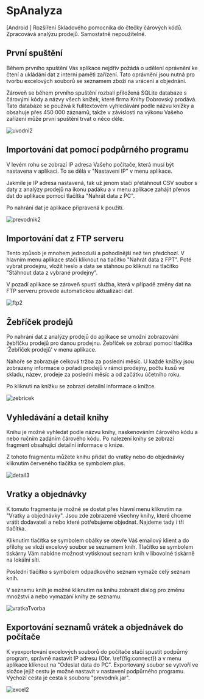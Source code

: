 # SpAnalyza
[Android ] Rozšíření Skladového pomocníka do čtečky čárových kódů. Zpracovává analýzu prodejů.  Samostatně nepoužitelné.

## První spuštění

Během prvního spuštění Vás aplikace nejdřív požádá o udělení oprávnění ke čtení a ukládání dat z interní paměti zařízení. Tato oprávnění jsou nutná pro tvorbu excelových souborů se seznamem zboží na vrácení a objednání. 

Zároveň se během prvního spuštění rozbalí  přiložená SQLite databáze s čárovými kódy a názvy všech knížek, které firma Knihy Dobrovský prodává. Tato databáze se používá k fulltextovém vyhledávání podle názvu knížky a obsahuje přes 450 000 záznamů, takže v závislosti na výkonu Vašeho zařízení může první spuštění trvat o něco déle. 

![uvodni2](https://user-images.githubusercontent.com/26610601/105231896-e19f3a80-5b67-11eb-8ccd-a161530343a7.png)



## Importování dat pomocí podpůrného programu



V levém rohu se zobrazí IP adresa  Vašeho počítače, která musí být nastavena v aplikaci.  To se dělá v  "Nastavení IP" v menu aplikace. 

Jakmile je IP adresa nastavená, tak už jenom stačí přetáhnout CSV soubor s daty z analýzy prodejů na ikonu padáku a v menu aplikace zahájit přenos dat do aplikace pomocí tlačítka "Nahrát data z PC". 

Po nahrání dat je aplikace připravená k použití.

![prevodnik2](https://user-images.githubusercontent.com/26610601/105232243-64c09080-5b68-11eb-986f-dc13a453d79d.png)


## Importování dat z FTP serveru


Tento způsob je mnohem  jednoduší a pohodlnější než ten předchozí. V hlavním menu aplikace stačí kliknout na tlačítko "Nahrát data z FPT".  Poté vybrat prodejnu, vložit heslo a data se stáhnou po kliknutí na tlačítko "Stáhnout data z vybrané prodejny". 

V pozadí aplikace se zároveň spustí služba, která v případě změny dat na FTP serveru provede automatickou aktualizaci dat.


![ftp2](https://user-images.githubusercontent.com/26610601/105233099-a998f700-5b69-11eb-9fb6-6d1615732dfe.jpg)


## Žebříček prodejů


Po nahrání dat z analýzy prodejů do aplikace se umožní zobrazování žebříčku prodejů pro danou prodejnu. Žebříček se zobrazí pomocí tlačítka 'Žebříček prodejů' v menu aplikace.

Nahoře se zobrazuje celková tržba za poslední měsíc.
U každé knížky jsou zobrazeny informace o pořadí prodejů v rámci prodejny, počtu kusů ve skladu, název, prodeje za poslední měsíc a od začátku účetního roku.

Po kliknutí na knížku se zobrazí detailní informace o knížce.


![zebricek](https://user-images.githubusercontent.com/26610601/105232658-fc25e380-5b68-11eb-9485-588256b3de7a.jpg)



## Vyhledávání a detail knihy


Knihu je možné vyhledat podle názvu knihy, naskenováním čárového kódu a nebo ručním zadáním čárového kódu. Po nalezení knihy se zobrazí fragment obsahující detailní informace o knize. 

Z tohoto fragmentu můžete knihu přidat do vratky nebo do objednávky kliknutím červeného tlačítka se symbolem plus.

![detail3](https://user-images.githubusercontent.com/26610601/105232730-165fc180-5b69-11eb-9a1e-5b2c59174648.jpg)


## Vratky a objednávky


K tomuto fragmentu je možné se dostat přes hlavní menu kliknutím na "Vratky a objednávky". Jsou zde zobrazené všechny knihy, které chceme vrátit dodavateli a nebo které potřebujeme objednat. Najdeme tady i tři tlačítka. 


Kliknutím tlačítka se symbolem obálky se otevře Váš emailový klient a do přílohy se vloží excelový soubor se seznamem knih.
Tlačítko se symbolem tiskárny Vám nabídne možnost vytisknout seznam knih v libovolné tiskárně na lokální síti.

Poslední tlačítko s symbolem odpadkového seznam vymaže celý seznam knih. 

V seznamu knih je možné kliknutím na knihu zobrazit dialog pro změnu množství a nebo vymazání knihy ze seznamu.


![vratkaTvorba](https://user-images.githubusercontent.com/26610601/105233302-f54ba080-5b69-11eb-8903-800a0b469ef2.jpg)


## Exportování seznamů vrátek a objednávek do počítače

K vyexportování excelových souborů do počítače stačí spustit podpůrný program, správně nastavit IP adresu (Obr. \ref{fig:connect}) a v menu aplikace kliknout na "Odeslat data do PC". Exportovaný soubor se vytvoří ve složce jejíž cestu je možné nastavit v nastavení podpůrného programu. Výchozí cesta je cesta k souboru "prevodník.jar".  

![excel2](https://user-images.githubusercontent.com/26610601/105233417-1dd39a80-5b6a-11eb-814b-6a981b3f8500.png)
